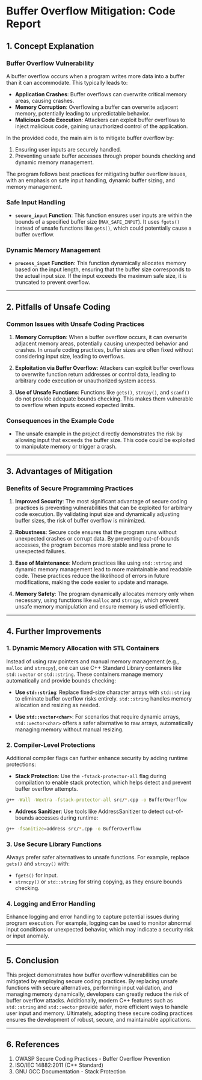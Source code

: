 # **Buffer Overflow Mitigation: Code Report**

## **1. Concept Explanation**

### **Buffer Overflow Vulnerability**

A buffer overflow occurs when a program writes more data into a buffer than it can accommodate. This typically leads to:
- **Application Crashes**: Buffer overflows can overwrite critical memory areas, causing crashes.
- **Memory Corruption**: Overflowing a buffer can overwrite adjacent memory, potentially leading to unpredictable behavior.
- **Malicious Code Execution**: Attackers can exploit buffer overflows to inject malicious code, gaining unauthorized control of the application.

In the provided code, the main aim is to mitigate buffer overflow by:
1. Ensuring user inputs are securely handled.
2. Preventing unsafe buffer accesses through proper bounds checking and dynamic memory management.

The program follows best practices for mitigating buffer overflow issues, with an emphasis on safe input handling, dynamic buffer sizing, and memory management.

### **Safe Input Handling**

- **`secure_input` Function**: This function ensures user inputs are within the bounds of a specified buffer size (`MAX_SAFE_INPUT`). It uses `fgets()` instead of unsafe functions like `gets()`, which could potentially cause a buffer overflow.
  
### **Dynamic Memory Management**

- **`process_input` Function**: This function dynamically allocates memory based on the input length, ensuring that the buffer size corresponds to the actual input size. If the input exceeds the maximum safe size, it is truncated to prevent overflow.

---

## **2. Pitfalls of Unsafe Coding**

### **Common Issues with Unsafe Coding Practices**

1. **Memory Corruption**: When a buffer overflow occurs, it can overwrite adjacent memory areas, potentially causing unexpected behavior and crashes. In unsafe coding practices, buffer sizes are often fixed without considering input size, leading to overflows.
   
2. **Exploitation via Buffer Overflow**: Attackers can exploit buffer overflows to overwrite function return addresses or control data, leading to arbitrary code execution or unauthorized system access.

3. **Use of Unsafe Functions**: Functions like `gets()`, `strcpy()`, and `scanf()` do not provide adequate bounds checking. This makes them vulnerable to overflow when inputs exceed expected limits.

### **Consequences in the Example Code**

- The unsafe example in the project directly demonstrates the risk by allowing input that exceeds the buffer size. This code could be exploited to manipulate memory or trigger a crash.
  
---

## **3. Advantages of Mitigation**

### **Benefits of Secure Programming Practices**

1. **Improved Security**: The most significant advantage of secure coding practices is preventing vulnerabilities that can be exploited for arbitrary code execution. By validating input size and dynamically adjusting buffer sizes, the risk of buffer overflow is minimized.

2. **Robustness**: Secure code ensures that the program runs without unexpected crashes or corrupt data. By preventing out-of-bounds accesses, the program becomes more stable and less prone to unexpected failures.

3. **Ease of Maintenance**: Modern practices like using `std::string` and dynamic memory management lead to more maintainable and readable code. These practices reduce the likelihood of errors in future modifications, making the code easier to update and manage.

4. **Memory Safety**: The program dynamically allocates memory only when necessary, using functions like `malloc` and `strncpy`, which prevent unsafe memory manipulation and ensure memory is used efficiently.

---

## **4. Further Improvements**

### **1. Dynamic Memory Allocation with STL Containers**

Instead of using raw pointers and manual memory management (e.g., `malloc` and `strncpy`), one can use C++ Standard Library containers like `std::vector` or `std::string`. These containers manage memory automatically and provide bounds checking:

- **Use `std::string`**: Replace fixed-size character arrays with `std::string` to eliminate buffer overflow risks entirely. `std::string` handles memory allocation and resizing as needed.
  
- **Use `std::vector<char>`**: For scenarios that require dynamic arrays, `std::vector<char>` offers a safer alternative to raw arrays, automatically managing memory without manual resizing.

### **2. Compiler-Level Protections**

Additional compiler flags can further enhance security by adding runtime protections:
- **Stack Protection**: Use the `-fstack-protector-all` flag during compilation to enable stack protection, which helps detect and prevent buffer overflow attempts.
  
```bash
g++ -Wall -Wextra -fstack-protector-all src/*.cpp -o BufferOverflow
```

- **Address Sanitizer**: Use tools like AddressSanitizer to detect out-of-bounds accesses during runtime:

```bash
g++ -fsanitize=address src/*.cpp -o BufferOverflow
```

### **3. Use Secure Library Functions**

Always prefer safer alternatives to unsafe functions. For example, replace `gets()` and `strcpy()` with:
- `fgets()` for input.
- `strncpy()` or `std::string` for string copying, as they ensure bounds checking.

### **4. Logging and Error Handling**

Enhance logging and error handling to capture potential issues during program execution. For example, logging can be used to monitor abnormal input conditions or unexpected behavior, which may indicate a security risk or input anomaly.

---

## **5. Conclusion**

This project demonstrates how buffer overflow vulnerabilities can be mitigated by employing secure coding practices. By replacing unsafe functions with secure alternatives, performing input validation, and managing memory dynamically, developers can greatly reduce the risk of buffer overflow attacks. Additionally, modern C++ features such as `std::string` and `std::vector` provide safer, more efficient ways to handle user input and memory. Ultimately, adopting these secure coding practices ensures the development of robust, secure, and maintainable applications.

---

## **6. References**

1. OWASP Secure Coding Practices - Buffer Overflow Prevention
2. ISO/IEC 14882:2011 (C++ Standard)
3. GNU GCC Documentation - Stack Protection
